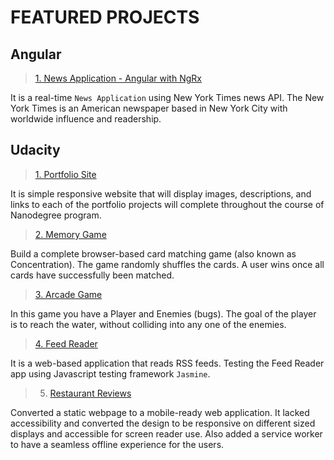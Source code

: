 # FEATURED PROJECTS

## Angular

> [1. News Application - Angular with NgRx](https://kprokkie.github.io/angular-ngrx-news-app/)

It is a real-time `News Application` using New York Times news API. 
The New York Times is an American newspaper based in New York City with worldwide influence and readership.

## Udacity

> [1. Portfolio Site](https://kprokkie.github.io/build-portfolio-site/)

It is simple responsive website that will display images, descriptions, and links to each of the portfolio projects will complete throughout the course of Nanodegree program.

> [2. Memory Game](https://kprokkie.github.io/memory-game/)

Build a complete browser-based card matching game (also known as Concentration). The game randomly shuffles the cards. A user wins once all cards have successfully been matched.

> [3. Arcade Game](https://kprokkie.github.io/arcade-game/)

In this game you have a Player and Enemies (bugs). The goal of the player is to reach the water, without colliding into any one of the enemies.

> [4. Feed Reader](https://kprokkie.github.io/feed-reader/)

It is a web-based application that reads RSS feeds. Testing the Feed Reader app using Javascript testing framework `Jasmine`.

> 5. [Restaurant Reviews](https://kprokkie.github.io/restaurant-reviews-app/)

Converted a static webpage to a mobile-ready web application. It lacked accessibility and converted the design to be responsive on different sized displays and accessible for screen reader use. Also added a service worker to have a seamless offline experience for the users.